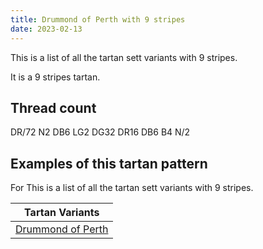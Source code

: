 ```yaml
---
title: Drummond of Perth with 9 stripes
date: 2023-02-13
---
```

This is a list of all the tartan sett variants with 9 stripes.

It is a 9 stripes tartan.


## Thread count
DR/72 N2 DB6 LG2 DG32 DR16 DB6 B4 N/2

## Examples of this tartan pattern
For This is a list of all the tartan sett variants with 9 stripes.

| Tartan Variants |
|---------------|
| [Drummond of Perth](/variants/dr/72/n2/db6/lg2/dg32/dr16/db6/b4/n/2-b4367ae-db000052-dg11450d-draa0000-lgaaaa00-naaaaaa/)||
